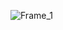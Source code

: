 ![Frame_1](https://github.com/Rohail33/Realking_kernel_sm8250/assets/56790058/0ec8afc7-9036-43b0-a315-a771a05127f3)

